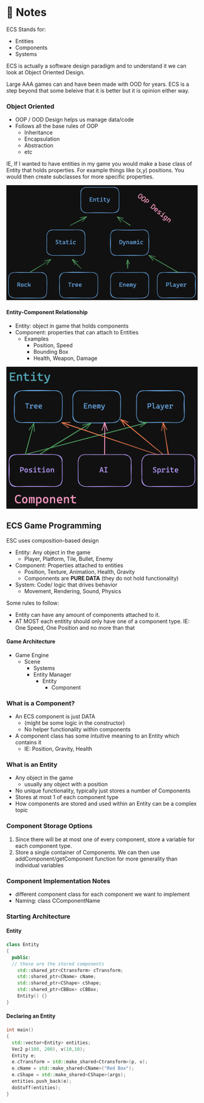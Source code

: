 # 📝 Notes

ECS
Stands for:

- Entities
- Components
- Systems

ECS is actually a software design paradigm and to understand it we can look at Object Oriented Design.

Large AAA games can and have been made with OOD for years.
ECS is a step beyond that some beleive that it is better but it is opinion either way.

### Object Oriented

- OOP / OOD Design helps us manage data/code
- Follows all the base rules of OOP
  - Inheritance
  - Encapsulation
  - Abstraction
  - etc

IE, If I wanted to have entities in my game you would make a base class of Entity that holds properties. For example things like (x,y) positions. You would then create subclasses for more specific properties.

![Example of OOP](./assets/OOPDesign.png)

#### Entity-Component Relationship

- Entity: object in game that holds components
- Component: properties that can attach to Entities
  - Examples
    - Position, Speed
    - Bounding Box
    - Health, Weapon, Damage

![Example of EC](./assets/ECSDesign.png)

## ECS Game Programming

ESC uses composition-based design

- Entity: Any object in the game
  - Player, Platform, Tile, Bullet, Enemy
- Component: Properties attached to entities
  - Position, Texture, Animation, Health, Gravity
  - Componnents are **PURE DATA** (they do not hold functionality)
- System: Code/ logic that drives behavior
  - Movement, Rendering, Sound, Physics

Some rules to follow:

- Entity can have any amount of components attached to it.
- AT MOST each entitity should only have one of a component type. IE: One Speed, One Position and no more than that

#### Game Architecture

- Game Engine
  - Scene
    - Systems
    - Entity Manager
      - Entity
        - Component

### What is a Component?

- An ECS component is just DATA
  - (might be some logic in the constructor)
  - No helper functionality within components
- A component class has some intuitive meaning to an Entity which contains it
  - IE: Position, Gravity, Health

### What is an Entity

- Any object in the game
  - usually any object with a position
- No unique functionality, typically just stores a number of Components
- Stores at most 1 of each component type
- How components are stored and used within an Entity can be a complex topic

### Component Storage Options

1. Since there will be at most one of every component, store a variable for each component type.
2. Store a single container of Components. We can then use addComponent/getComponent function for more generality than individual variables

### Component Implementation Notes

- different component class for each component we want to implement
- Naming: class CComponentName

### Starting Architecture

#### Entity

```c++
class Entity
{
  public:
  // these are the stored components
    std::shared_ptr<Ctransform> cTransform;
    std::shared_ptr<CName> cName;
    std::shared_ptr<CShape> cShape;
    std::shared_ptr<CBBox> cCBBox;
    Entity() {}
}
```

#### Declaring an Entity

```c++
int main()
{
  std::vector<Entity> entities;
  Vec2 p(100, 200), v(10,10);
  Entity e;
  e.cTransform = std::make_shared<Ctransform>(p, v);
  e.cName = std::make_shared<CName>("Red Box");
  e.cShape = std::make_shared<CShape>(args);
  entities.push_back(e);
  doStuff(entities);
}
```
